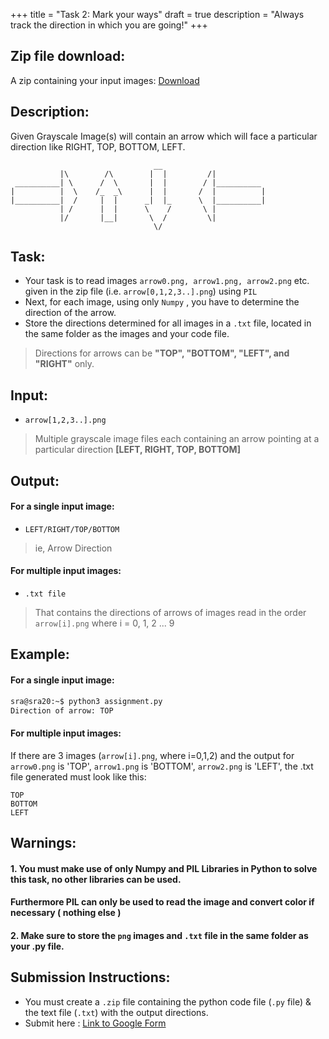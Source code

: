 +++
title = "Task 2: Mark your ways"
draft = true
description = "Always track the direction in which you are going!"
+++

## Zip file download:
A zip containing your input images:
[Download](https://drive.google.com/drive/folders/1k_b8FbtwirBn1d9N5-RJgHnU5uFAJIjV?usp=sharing)

## Description:
Given Grayscale Image(s) will contain an arrow which will face a particular direction like RIGHT, TOP, BOTTOM, LEFT. 

                                    __ 
               |\        /\        |  |         /|
     __________| \      /  \       |  |        / |__________
    |          |  \    /_  _\      |  |       /  |          |
    |__________|  /     |  |      _|  |_      \  |__________|
               | /      |  |      \    /       \ |
               |/       |__|       \  /         \|
                                    \/

## Task:
* Your task is to read images `arrow0.png, arrow1.png, arrow2.png` etc. given in the zip file (i.e. `arrow[0,1,2,3..].png`) using `PIL`
* Next, for each image, using only `Numpy` , you have to determine the direction of the arrow. 
* Store the directions determined for all images in a `.txt` file, located in the same folder as the images and your code file.

> Directions for arrows can be **"TOP", "BOTTOM", "LEFT", and "RIGHT"** only.
            

## Input:
* `arrow[1,2,3..].png` 
>Multiple grayscale image files each containing an arrow pointing at a particular direction **[LEFT, RIGHT, TOP, BOTTOM]**

## Output:
#### For a single input image:
* `LEFT/RIGHT/TOP/BOTTOM`
>ie, Arrow Direction


#### For multiple input images:
* `.txt file` 
> That contains the directions of arrows of images read in the order `arrow[i].png` where i = 0, 1, 2 ... 9 


## Example:


#### For a single input image:
```bash
sra@sra20:~$ python3 assignment.py
Direction of arrow: TOP
```
#### For multiple input images:
If there are 3 images (`arrow[i].png`, where i=0,1,2) and the output for `arrow0.png` is 'TOP', `arrow1.png` is 'BOTTOM', `arrow2.png` is 'LEFT', the .txt file generated must look like this:

```
TOP
BOTTOM
LEFT
```

## Warnings:
#### 1. You must make use of only Numpy and PIL Libraries in Python to solve this task, no other libraries can be used.
#### Furthermore PIL can only be used to read the image and convert color if necessary ( nothing else )
#### 2. Make sure to store the `png` images and `.txt` file in the same folder as your .py file.

## Submission Instructions:

- You must create a `.zip` file containing the python code file (`.py` file) & the text file (`.txt`) with the output directions.
- Submit here : [Link to Google Form](https://forms.gle/6zzG9r4vusep26jV7)
